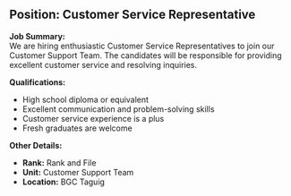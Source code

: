 ## **Position: Customer Service Representative**

**Job Summary:**  
We are hiring enthusiastic Customer Service Representatives to join our Customer Support Team. The candidates will be responsible for providing excellent customer service and resolving inquiries.

**Qualifications:**  
- High school diploma or equivalent
- Excellent communication and problem-solving skills
- Customer service experience is a plus
- Fresh graduates are welcome

**Other Details:**
- **Rank:** Rank and File
- **Unit:** Customer Support Team
- **Location:** BGC Taguig